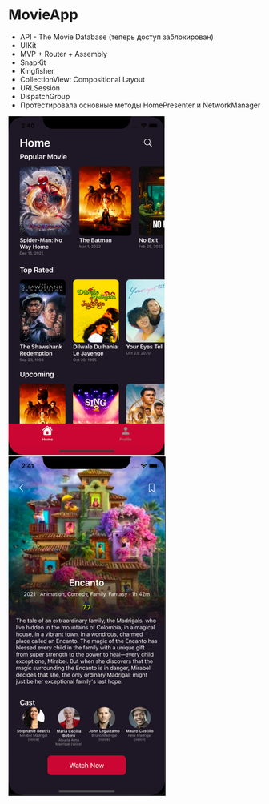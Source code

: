 # MovieApp

- API - The Movie Database (теперь доступ заблокирован)
- UIKit
- MVP + Router + Assembly 
- SnapKit
- Kingfisher
- CollectionView: Compositional Layout
- URLSession
- DispatchGroup 
- Протестировала основные методы HomePresenter и NetworkManager


![Image alt](https://github.com/shanidzeann/Screenshots/blob/main/m1.png)
![Image alt](https://github.com/shanidzeann/Screenshots/blob/main/m2.png)
